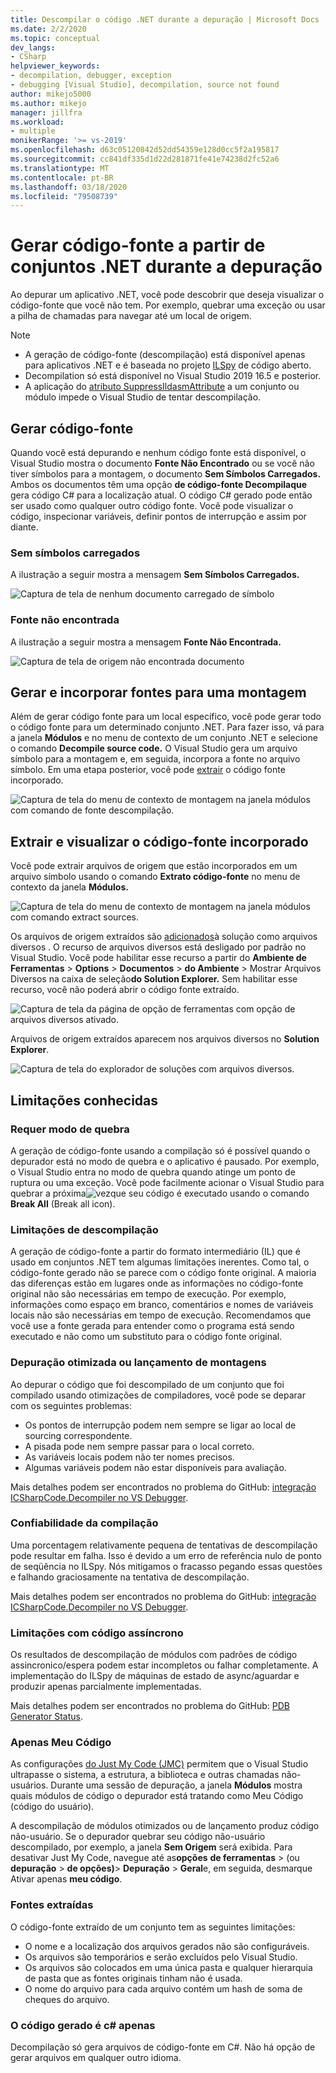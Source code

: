 ```yaml
---
title: Descompilar o código .NET durante a depuração | Microsoft Docs
ms.date: 2/2/2020
ms.topic: conceptual
dev_langs:
- CSharp
helpviewer_keywords:
- decompilation, debugger, exception
- debugging [Visual Studio], decompilation, source not found
author: mikejo5000
ms.author: mikejo
manager: jillfra
ms.workload:
- multiple
monikerRange: '>= vs-2019'
ms.openlocfilehash: d63c05120842d52dd54359e128d0cc5f2a195817
ms.sourcegitcommit: cc841df335d1d22d281871fe41e74238d2fc52a6
ms.translationtype: MT
ms.contentlocale: pt-BR
ms.lasthandoff: 03/18/2020
ms.locfileid: "79508739"
---
```

# <a name="generate-source-code-from-net-assemblies-while-debugging"></a>Gerar código-fonte a partir de conjuntos .NET durante a depuração

Ao depurar um aplicativo .NET, você pode descobrir que deseja visualizar o código-fonte que você não tem. Por exemplo, quebrar uma exceção ou usar a pilha de chamadas para navegar até um local de origem.

> [!NOTE]
> * A geração de código-fonte (descompilação) está disponível apenas para aplicativos .NET e é baseada no projeto [ILSpy](https://github.com/icsharpcode/ILSpy) de código aberto.
> * Decompilation só está disponível no Visual Studio 2019 16.5 e posterior.
> * A aplicação do [atributo SuppressIldasmAttribute](https://docs.microsoft.com/dotnet/api/system.runtime.compilerservices.suppressildasmattribute) a um conjunto ou módulo impede o Visual Studio de tentar descompilação.

## <a name="generate-source-code"></a>Gerar código-fonte

Quando você está depurando e nenhum código fonte está disponível, o Visual Studio mostra o documento **Fonte Não Encontrado** ou se você não tiver símbolos para a montagem, o documento **Sem Símbolos Carregados.** Ambos os documentos têm uma opção **de código-fonte Decompilaque** gera código C# para a localização atual. O código C# gerado pode então ser usado como qualquer outro código fonte. Você pode visualizar o código, inspecionar variáveis, definir pontos de interrupção e assim por diante.

### <a name="no-symbols-loaded"></a>Sem símbolos carregados

A ilustração a seguir mostra a mensagem **Sem Símbolos Carregados.**

![Captura de tela de nenhum documento carregado de símbolo](media/decompilation-no-symbol-found.png)

### <a name="source-not-found"></a>Fonte não encontrada

A ilustração a seguir mostra a mensagem **Fonte Não Encontrada.**

![Captura de tela de origem não encontrada documento](media/decompilation-no-source-found.png)

## <a name="generate-and-embed-sources-for-an-assembly"></a>Gerar e incorporar fontes para uma montagem

Além de gerar código fonte para um local específico, você pode gerar todo o código fonte para um determinado conjunto .NET. Para fazer isso, vá para a janela **Módulos** e no menu de contexto de um conjunto .NET e selecione o comando **Decompile source code.** O Visual Studio gera um arquivo símbolo para a montagem e, em seguida, incorpora a fonte no arquivo símbolo. Em uma etapa posterior, você pode [extrair](#extract-and-view-the-embedded-source-code) o código fonte incorporado.

![Captura de tela do menu de contexto de montagem na janela módulos com comando de fonte descompilação.](media/decompilation-decompile-source-code.png)

## <a name="extract-and-view-the-embedded-source-code"></a>Extrair e visualizar o código-fonte incorporado

Você pode extrair arquivos de origem que estão incorporados em um arquivo símbolo usando o comando **Extrato código-fonte** no menu de contexto da janela **Módulos.**

![Captura de tela do menu de contexto de montagem na janela módulos com comando extract sources.](media/decompilation-extract-source-code.png)

Os arquivos de origem extraídos são [adicionados](../ide/reference/miscellaneous-files.md)à solução como arquivos diversos . O recurso de arquivos diversos está desligado por padrão no Visual Studio. Você pode habilitar esse recurso a partir do **Ambiente de Ferramentas** > **Options** > **Documentos** > **do Ambiente** > Mostrar Arquivos Diversos na caixa de seleção**do Solution Explorer.** Sem habilitar esse recurso, você não poderá abrir o código fonte extraído.

![Captura de tela da página de opção de ferramentas com opção de arquivos diversos ativado.](media/decompilation-tools-options-misc-files.png)

Arquivos de origem extraídos aparecem nos arquivos diversos no **Solution Explorer**.

![Captura de tela do explorador de soluções com arquivos diversos.](media/decompilation-solution-explorer.png)

## <a name="known-limitations"></a>Limitações conhecidas

### <a name="requires-break-mode"></a>Requer modo de quebra

A geração de código-fonte usando a compilação só é possível quando o depurador está no modo de quebra e o aplicativo é pausado. Por exemplo, o Visual Studio entra no modo de quebra quando atinge um ponto de ruptura ou uma exceção. Você pode facilmente acionar o Visual Studio para quebrar a próxima![vez](media/decompilation-break-all.png)que seu código é executado usando o comando **Break All** (Break all icon).

### <a name="decompilation-limitations"></a>Limitações de descompilação

A geração de código-fonte a partir do formato intermediário (IL) que é usado em conjuntos .NET tem algumas limitações inerentes. Como tal, o código-fonte gerado não se parece com o código fonte original. A maioria das diferenças estão em lugares onde as informações no código-fonte original não são necessárias em tempo de execução. Por exemplo, informações como espaço em branco, comentários e nomes de variáveis locais não são necessárias em tempo de execução. Recomendamos que você use a fonte gerada para entender como o programa está sendo executado e não como um substituto para o código fonte original.

### <a name="debug-optimized-or-release-assemblies"></a>Depuração otimizada ou lançamento de montagens

Ao depurar o código que foi descompilado de um conjunto que foi compilado usando otimizações de compiladores, você pode se deparar com os seguintes problemas:
- Os pontos de interrupção podem nem sempre se ligar ao local de sourcing correspondente.
- A pisada pode nem sempre passar para o local correto.
- As variáveis locais podem não ter nomes precisos.
- Algumas variáveis podem não estar disponíveis para avaliação.

Mais detalhes podem ser encontrados no problema do GitHub: [integração ICSharpCode.Decompiler no VS Debugger](https://github.com/icsharpcode/ILSpy/issues/1901).

### <a name="decompilation-reliability"></a>Confiabilidade da compilação

Uma porcentagem relativamente pequena de tentativas de descompilação pode resultar em falha. Isso é devido a um erro de referência nulo de ponto de seqüência no ILSpy.  Nós mitigamos o fracasso pegando essas questões e falhando graciosamente na tentativa de descompilação.

Mais detalhes podem ser encontrados no problema do GitHub: [integração ICSharpCode.Decompiler no VS Debugger](https://github.com/icsharpcode/ILSpy/issues/1901).

### <a name="limitations-with-async-code"></a>Limitações com código assíncrono

Os resultados de descompilação de módulos com padrões de código assincronico/espera podem estar incompletos ou falhar completamente. A implementação do ILSpy de máquinas de estado de async/aguardar e produzir apenas parcialmente implementadas. 

Mais detalhes podem ser encontrados no problema do GitHub: [PDB Generator Status](https://github.com/icsharpcode/ILSpy/issues/1422).

### <a name="just-my-code"></a>Apenas Meu Código

As configurações [do Just My Code (JMC)](https://docs.microsoft.com/visualstudio/debugger/just-my-code) permitem que o Visual Studio ultrapasse o sistema, a estrutura, a biblioteca e outras chamadas não-usuários. Durante uma sessão de depuração, a janela **Módulos** mostra quais módulos de código o depurador está tratando como Meu Código (código do usuário).

A descompilação de módulos otimizados ou de lançamento produz código não-usuário. Se o depurador quebrar seu código não-usuário descompilado, por exemplo, a janela **Sem Origem** será exibida. Para desativar Just My Code, navegue até as**opções** **de ferramentas** > (ou **depuração** > **de opções)**> **Depuração** > **Geral**e, em seguida, desmarque Ativar apenas **meu código**.

### <a name="extracted-sources"></a>Fontes extraídas

O código-fonte extraído de um conjunto tem as seguintes limitações:
- O nome e a localização dos arquivos gerados não são configuráveis.
- Os arquivos são temporários e serão excluídos pelo Visual Studio.
- Os arquivos são colocados em uma única pasta e qualquer hierarquia de pasta que as fontes originais tinham não é usada.
- O nome do arquivo para cada arquivo contém um hash de soma de cheques do arquivo.

### <a name="generated-code-is-c-only"></a>O código gerado é c# apenas
Decompilação só gera arquivos de código-fonte em C#. Não há opção de gerar arquivos em qualquer outro idioma.
